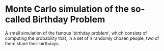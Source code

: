 # Monte Carlo simulation of the so-called Birthday Problem

A small simulation of the famous 'birthday problem', which consists of computing the probability that, in a set of n randomly chosen people, two of them share their birthdays.
